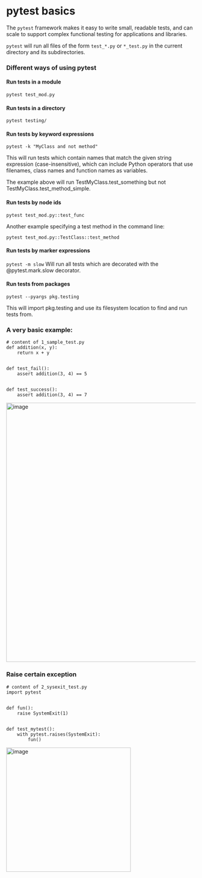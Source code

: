 # pytest basics
The `pytest` framework makes it easy to write small, readable tests, and can scale to support complex functional testing for applications and libraries.

`pytest` will run all files of the form `test_*.py` or `*_test.py` in the current directory and its subdirectories. 

### Different ways of using pytest
#### Run tests in a module
`pytest test_mod.py`

#### Run tests in a directory
`pytest testing/`

#### Run tests by keyword expressions
`pytest -k "MyClass and not method"`

This will run tests which contain names that match the given string expression (case-insensitive), which can include Python operators that use filenames, class names and function names as variables. 

The example above will run TestMyClass.test_something but not TestMyClass.test_method_simple.

#### Run tests by node ids
`pytest test_mod.py::test_func`

Another example specifying a test method in the command line:

`pytest test_mod.py::TestClass::test_method`

#### Run tests by marker expressions
`pytest -m slow`
Will run all tests which are decorated with the @pytest.mark.slow decorator.

#### Run tests from packages
`pytest --pyargs pkg.testing`

This will import pkg.testing and use its filesystem location to find and run tests from.

### A very basic example:
```
# content of 1_sample_test.py
def addition(x, y):
    return x + y


def test_fail():
    assert addition(3, 4) == 5


def test_success():
    assert addition(3, 4) == 7
```
<img width="690" alt="image" src="https://user-images.githubusercontent.com/19406666/208868549-ab83a7c4-c7bc-403d-a31f-d0945b50d18e.png">

### Raise certain exception
```
# content of 2_sysexit_test.py
import pytest


def fun():
    raise SystemExit(1)


def test_mytest():
    with pytest.raises(SystemExit):
        fun()
```
<img width="331" alt="image" src="https://user-images.githubusercontent.com/19406666/208875321-fe29d437-020d-4376-9e65-7094ee8d0ec2.png">
